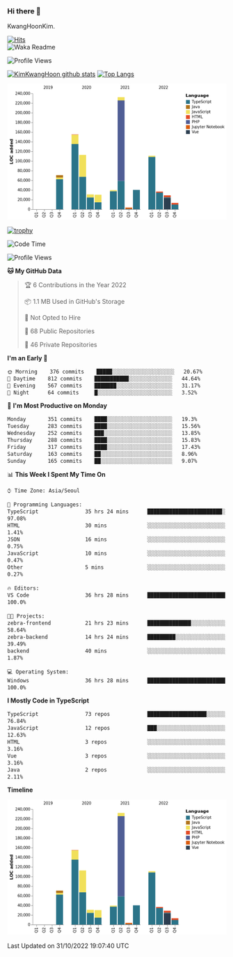 ### Hi there 👋

KwangHoonKim.

[![Hits](https://hits.seeyoufarm.com/api/count/incr/badge.svg?url=https%3A%2F%2Fgithub.com%2Frhkdgns95)](https://hits.seeyoufarm.com)  
![Waka Readme](https://github.com/rhkdgns95/rhkdgns95/workflows/Waka%20Readme/badge.svg)

![Profile Views](http://img.shields.io/badge/Profile%20Views-0-blue)

[![KimKwangHoon github stats](https://github-readme-stats.vercel.app/api?username=rhkdgns95&show_icons=true)](https://github.com/rhkdgns95/github-readme-stats)   [![Top Langs](https://github-readme-stats.vercel.app/api/top-langs/?username=rhkdgns95&layout=compact)](https://github.com/rhkdgns95/github-readme-stats)   


![Chart not found](https://raw.githubusercontent.com/rhkdgns95/rhkdgns95/master/charts/bar_graph.png) 

[![trophy](https://github-profile-trophy.vercel.app/?username=rhkdgns95)](https://github.com/rhkdgns95/github-profile-trophy)

<!--START_SECTION:waka-->
![Code Time](http://img.shields.io/badge/Code%20Time-3%2C434%20hrs%2015%20mins-blue)

![Profile Views](http://img.shields.io/badge/Profile%20Views-0-blue)

**🐱 My GitHub Data** 

> 🏆 6 Contributions in the Year 2022
 > 
> 📦 1.1 MB Used in GitHub's Storage 
 > 
> 🚫 Not Opted to Hire
 > 
> 📜 68 Public Repositories 
 > 
> 🔑 46 Private Repositories  
 > 
**I'm an Early 🐤** 

```text
🌞 Morning    376 commits    █████░░░░░░░░░░░░░░░░░░░░   20.67% 
🌆 Daytime    812 commits    ███████████░░░░░░░░░░░░░░   44.64% 
🌃 Evening    567 commits    ███████░░░░░░░░░░░░░░░░░░   31.17% 
🌙 Night      64 commits     █░░░░░░░░░░░░░░░░░░░░░░░░   3.52%

```
📅 **I'm Most Productive on Monday** 

```text
Monday       351 commits    ████░░░░░░░░░░░░░░░░░░░░░   19.3% 
Tuesday      283 commits    ████░░░░░░░░░░░░░░░░░░░░░   15.56% 
Wednesday    252 commits    ███░░░░░░░░░░░░░░░░░░░░░░   13.85% 
Thursday     288 commits    ████░░░░░░░░░░░░░░░░░░░░░   15.83% 
Friday       317 commits    ████░░░░░░░░░░░░░░░░░░░░░   17.43% 
Saturday     163 commits    ██░░░░░░░░░░░░░░░░░░░░░░░   8.96% 
Sunday       165 commits    ██░░░░░░░░░░░░░░░░░░░░░░░   9.07%

```


📊 **This Week I Spent My Time On** 

```text
⌚︎ Time Zone: Asia/Seoul

💬 Programming Languages: 
TypeScript               35 hrs 24 mins      ████████████████████████░   97.08% 
HTML                     30 mins             ░░░░░░░░░░░░░░░░░░░░░░░░░   1.41% 
JSON                     16 mins             ░░░░░░░░░░░░░░░░░░░░░░░░░   0.75% 
JavaScript               10 mins             ░░░░░░░░░░░░░░░░░░░░░░░░░   0.47% 
Other                    5 mins              ░░░░░░░░░░░░░░░░░░░░░░░░░   0.27%

🔥 Editors: 
VS Code                  36 hrs 28 mins      █████████████████████████   100.0%

🐱‍💻 Projects: 
zebra-frontend           21 hrs 23 mins      ██████████████░░░░░░░░░░░   58.64% 
zebra-backend            14 hrs 24 mins      █████████░░░░░░░░░░░░░░░░   39.49% 
backend                  40 mins             ░░░░░░░░░░░░░░░░░░░░░░░░░   1.87%

💻 Operating System: 
Windows                  36 hrs 28 mins      █████████████████████████   100.0%

```

**I Mostly Code in TypeScript** 

```text
TypeScript               73 repos            ███████████████████░░░░░░   76.84% 
JavaScript               12 repos            ███░░░░░░░░░░░░░░░░░░░░░░   12.63% 
HTML                     3 repos             ░░░░░░░░░░░░░░░░░░░░░░░░░   3.16% 
Vue                      3 repos             ░░░░░░░░░░░░░░░░░░░░░░░░░   3.16% 
Java                     2 repos             ░░░░░░░░░░░░░░░░░░░░░░░░░   2.11%

```


**Timeline**

![Chart not found](https://raw.githubusercontent.com/rhkdgns95/rhkdgns95/master/charts/bar_graph.png) 


 Last Updated on 31/10/2022 19:07:40 UTC
<!--END_SECTION:waka-->
